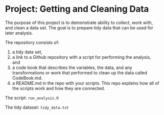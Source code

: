 # Project: Getting and Cleaning Data

The purpose of this project is to demonstrate ability to collect, work with, and clean a data set. The goal is to prepare tidy data that can be used for later analysis.

The repository consists of:
1) a tidy data set, 
2) a link to a Github repository with a script for performing the analysis, and 
3) a code book that describes the variables, the data, and any transformations or work that performed to clean up the data called CodeBook.md. 
4) a README.md in the repo with your scripts. This repo explains how all of the scripts work and how they are connected.

The script: `run_analysis.R`

The tidy dataset: `tidy_data.txt`
